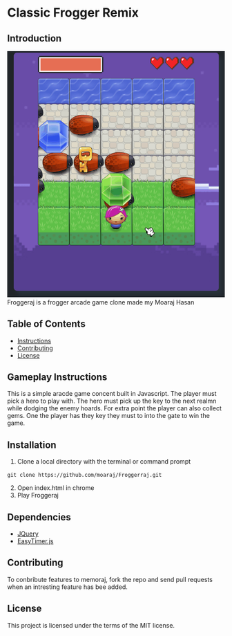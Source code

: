 # Classic Frogger Remix

## Introduction
![](https://github.com/moaraj/Froggerraj/blob/master/docs/GamePlay.gif)
Froggeraj is a frogger arcade game clone made my Moaraj Hasan
## Table of Contents
* [Instructions](#instructions)
* [Contributing](#Contributing)
* [License](#License)
## Gameplay Instructions
This is a simple aracde game concent built in Javascript.
The player must pick a hero to play with. The hero must pick up the key to the next realmn while dodging the enemy hoards. 
For extra point the player can also collect gems.
One the player has they key they must to into the gate to win the game.

## Installation
1. Clone a local directory with the terminal or command prompt
```
git clone https://github.com/moaraj/Froggerraj.git
```
2. Open index.html in chrome
3. Play Froggeraj
## Dependencies
- [JQuery](https://github.com/jquery/jquery)
- [EasyTimer.js](https://albert-gonzalez.github.io/easytimer.js/)
## Contributing
To conbribute features to memoraj, fork the repo and send pull requests when an intresting feature has bee added.
## License
This project is licensed under the terms of the MIT license.
